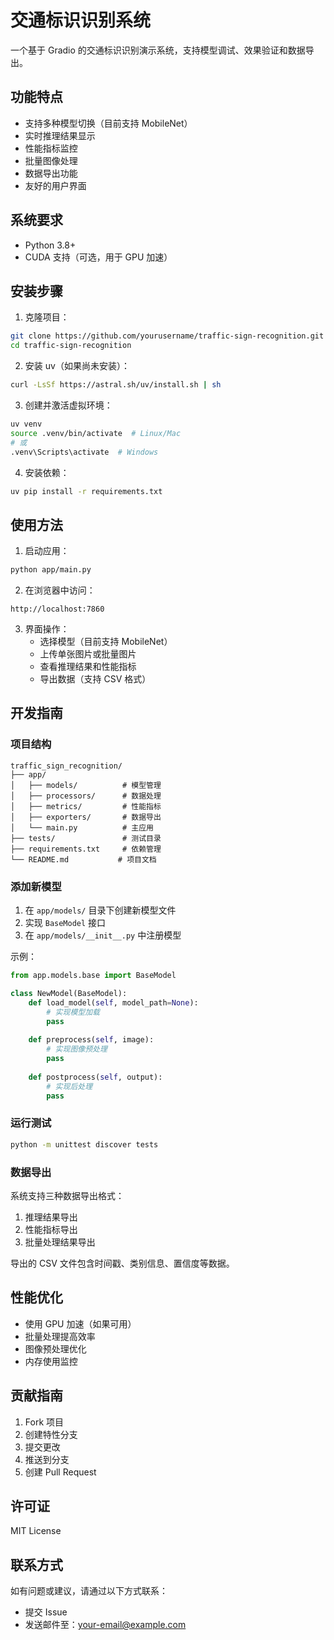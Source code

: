 # 交通标识识别系统

一个基于 Gradio 的交通标识识别演示系统，支持模型调试、效果验证和数据导出。

## 功能特点

- 支持多种模型切换（目前支持 MobileNet）
- 实时推理结果显示
- 性能指标监控
- 批量图像处理
- 数据导出功能
- 友好的用户界面

## 系统要求

- Python 3.8+
- CUDA 支持（可选，用于 GPU 加速）

## 安装步骤

1. 克隆项目：
```bash
git clone https://github.com/yourusername/traffic-sign-recognition.git
cd traffic-sign-recognition
```

2. 安装 uv（如果尚未安装）：
```bash
curl -LsSf https://astral.sh/uv/install.sh | sh
```

3. 创建并激活虚拟环境：
```bash
uv venv
source .venv/bin/activate  # Linux/Mac
# 或
.venv\Scripts\activate  # Windows
```

4. 安装依赖：
```bash
uv pip install -r requirements.txt
```

## 使用方法

1. 启动应用：
```bash
python app/main.py
```

2. 在浏览器中访问：
```
http://localhost:7860
```

3. 界面操作：
   - 选择模型（目前支持 MobileNet）
   - 上传单张图片或批量图片
   - 查看推理结果和性能指标
   - 导出数据（支持 CSV 格式）

## 开发指南

### 项目结构

```
traffic_sign_recognition/
├── app/
│   ├── models/          # 模型管理
│   ├── processors/      # 数据处理
│   ├── metrics/         # 性能指标
│   ├── exporters/       # 数据导出
│   └── main.py          # 主应用
├── tests/               # 测试目录
├── requirements.txt     # 依赖管理
└── README.md           # 项目文档
```

### 添加新模型

1. 在 `app/models/` 目录下创建新模型文件
2. 实现 `BaseModel` 接口
3. 在 `app/models/__init__.py` 中注册模型

示例：
```python
from app.models.base import BaseModel

class NewModel(BaseModel):
    def load_model(self, model_path=None):
        # 实现模型加载
        pass
    
    def preprocess(self, image):
        # 实现图像预处理
        pass
    
    def postprocess(self, output):
        # 实现后处理
        pass
```

### 运行测试

```bash
python -m unittest discover tests
```

### 数据导出

系统支持三种数据导出格式：
1. 推理结果导出
2. 性能指标导出
3. 批量处理结果导出

导出的 CSV 文件包含时间戳、类别信息、置信度等数据。

## 性能优化

- 使用 GPU 加速（如果可用）
- 批量处理提高效率
- 图像预处理优化
- 内存使用监控

## 贡献指南

1. Fork 项目
2. 创建特性分支
3. 提交更改
4. 推送到分支
5. 创建 Pull Request

## 许可证

MIT License

## 联系方式

如有问题或建议，请通过以下方式联系：
- 提交 Issue
- 发送邮件至：your-email@example.com 